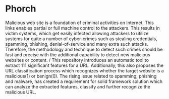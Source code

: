 # Phorch

Malicious web site is a foundation of criminal activities on Internet. This links enables partial 
or full machine control to the attackers. This results in victim systems, which get
easily infected allowing attackers to utilize systems for quite a number of cyber-crimes such
as stealing credentials, spamming, phishing, denial-of-service and many extra such attacks.
Therefore, the methodology and technique to detect such crimes should be fast and precise
with the additional capability to detect new malicious websites or content. /
This repository introduces an automatic tool to extract 111 significant features for a URL. Additionally, this
also proposes the URL classification process which recognizes whether the target website is a malicious(1) or benign(0).
The rising issue related to spamming, phishing and malware, has created a requirement for solid framework
solution which can analyze the extracted features, classify and further recognize the malicious URL.
